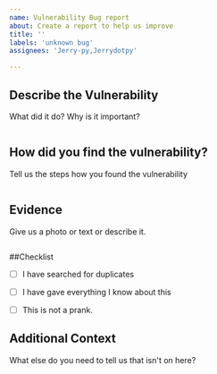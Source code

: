 ```yaml
---
name: Vulnerability Bug report
about: Create a report to help us improve
title: ''
labels: 'unknown bug'
assignees: 'Jerry-py,Jerrydotpy'

---
```


## Describe the Vulnerability
What did it do? Why is it important?
```

```


## How did you find the vulnerability?
Tell us the steps how you found the vulnerability
```

```


## Evidence
Give us a photo or text or describe it.
```

```


##Checklist

- [ ] I have searched for duplicates
- [ ] I have gave everything I know about this
- [ ] This is not a prank.


## Additional Context
What else do you need to tell us that isn't on here?
```

```

